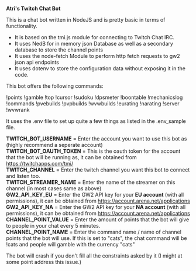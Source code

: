 **Atri's Twitch Chat Bot**

This is a chat bot written in NodeJS and is pretty basic in terms of functionality.

- It is based on the tmi.js module for connecting to Twitch Chat IRC.
- It uses NedB for in memory json Database as well as a secondary database to store the channel points
- It uses the node-fetch Module to perform http fetch requests to gw2 json api endpoints
- It uses dotenv to store the configuration data without exposing it in the code.

This bot offers the following commands:

!points !gamble !top !cursor !sudoku !dpsmeter !boontable !mechanicslog !commands !pvebuilds !pvpbuilds !wvwbuilds !eurating !narating !server !wvwrank

It uses the .env file to set up quite a few things as listed in the .env_sample file.

**TWITCH_BOT_USERNAME** = Enter the account you want to use this bot as (highly recommend a seperate account)  
**TWITCH_BOT_OAUTH_TOKEN** = This is the oauth token for the account that the bot will be running as, it can be obtained from https://twitchapps.com/tmi/  
**TWITCH_CHANNEL** = Enter the twitch channel you want this bot to connect and listen too.  
**TWITCH_STREAMER_NAME** = Enter the name of the streamer on this channel (in most cases same as above)  
**GW2_API_KEY_EU** = Enter the GW2 API key for your **EU account** (with all permissions), it can be obtained from https://account.arena.net/applications  
**GW2_API_KEY_NA** = Enter the GW2 API key for your **NA account** (with all permissions), it can be obtained from https://account.arena.net/applications  
**CHANNEL_POINT_VALUE** = Enter the amount of points that the bot will give to people in your chat every 5 minutes.  
**CHANNEL_POINT_NAME** = Enter the command name / name of channel points that the bot will use. If this is set to "cats", the chat command will be !cats and people will gamble with the currency "cats"  

The bot will crash if you don't fill all the constraints asked by it (I might at some point address this issue.)